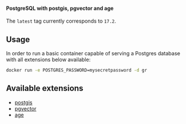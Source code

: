 #### PostgreSQL with postgis, pgvector and age

The `latest` tag currently corresponds to `17.2`.

## Usage

In order to run a basic container capable of serving a Postgres database with all extensions below available:

```bash
docker run -e POSTGRES_PASSWORD=mysecretpassword -d gr
```

## Available extensions

- [postgis](https://github.com/postgis/postgis)
- [pgvector](https://github.com/pgvector/pgvector)
- [age](https://github.com/apache/age)
